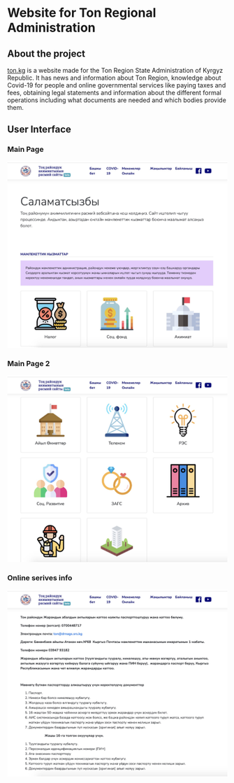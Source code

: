 # Website for Ton Regional Administration 

## About the project

[ton.kg](http://ton.kg) is a website made for the Ton Region State Administration of Kyrgyz Republic. 
It has news and information about Ton Region, knowledge about Covid-19 for people and online governmental 
services like paying taxes and fees, obtaining legal statements and information about the different formal 
operations including what documents are needed and which bodies provide them. 


## User Interface

### Main Page

![ui1](ui/tonkgui1.jpg)


### Main Page 2
![ui1](ui/tonkgui2.jpg)


### Online serives info
![ui1](ui/tonkgui3.jpg)
